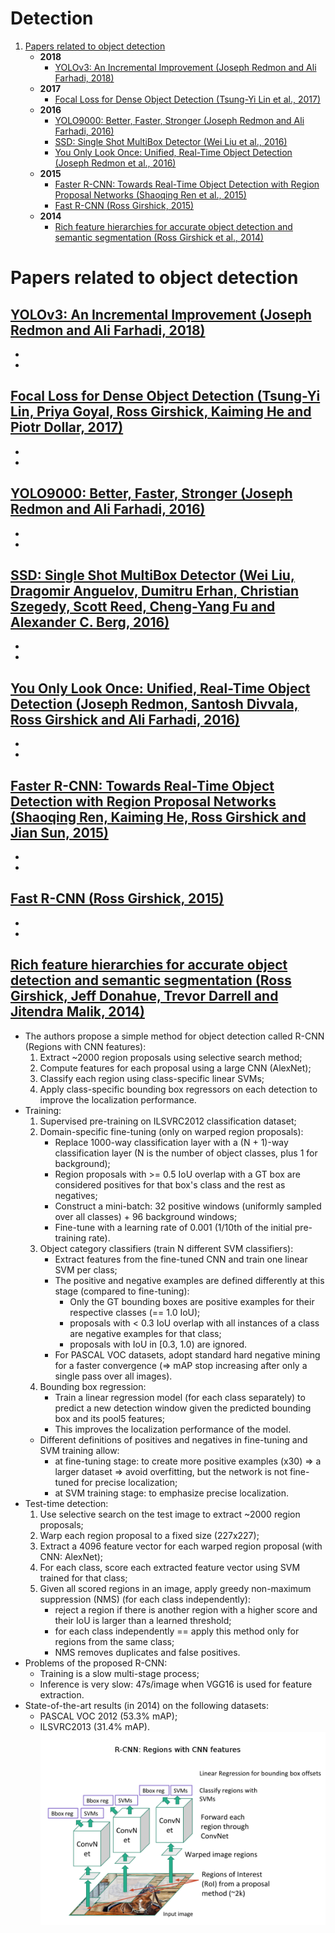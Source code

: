 
# Detection
1. [Papers related to object detection](#papers-related-to-object-detection)  
    *  __2018__
	    - [YOLOv3: An Incremental Improvement (Joseph Redmon and Ali Farhadi, 2018)](#yolov3-an-incremental-improvement-joseph-redmon-and-ali-farhadi-2018)
	*  __2017__
	    - [Focal Loss for Dense Object Detection (Tsung-Yi Lin et al., 2017)](#focal-loss-for-dense-object-detection-tsung-yi-lin-priya-goyal-ross-girshick-kaiming-he-and-piotr-dollar-2017)
	*  __2016__
	    - [YOLO9000: Better, Faster, Stronger (Joseph Redmon and Ali Farhadi, 2016)](#yolo9000-better-faster-stronger-joseph-redmon-and-ali-farhadi-2016)
	    - [SSD: Single Shot MultiBox Detector (Wei Liu et al., 2016)](#ssd-single-shot-multibox-detector-wei-liu-dragomir-anguelov-dumitru-erhan-christian-szegedy-scott-reed-cheng-yang-fu-and-alexander-c-berg-2016)
	    - [You Only Look Once: Unified, Real-Time Object Detection (Joseph Redmon et al., 2016)](#you-only-look-once-unified-real-time-object-detection-joseph-redmon-santosh-divvala-ross-girshick-and-ali-farhadi-2016)
	*  __2015__
	    - [Faster R-CNN: Towards Real-Time Object Detection with Region Proposal Networks (Shaoqing Ren et al., 2015)](#faster-r-cnn-towards-real-time-object-detection-with-region-proposal-networks-shaoqing-ren-kaiming-he-ross-girshick-and-jian-sun-2015)
        - [Fast R-CNN (Ross Girshick, 2015)](#fast-r-cnn-ross-girshick-2015)
	*  __2014__
	    - [Rich feature hierarchies for accurate object detection and semantic segmentation (Ross Girshick et al., 2014)](#rich-feature-hierarchies-for-accurate-object-detection-and-semantic-segmentation-ross-girshick-jeff-donahue-trevor-darrell-and-jitendra-malik-2014)


# Papers related to object detection
## [YOLOv3: An Incremental Improvement (Joseph Redmon and Ali Farhadi, 2018)](https://arxiv.org/abs/1804.02767)
*
*


## [Focal Loss for Dense Object Detection (Tsung-Yi Lin, Priya Goyal, Ross Girshick, Kaiming He and Piotr Dollar, 2017)](https://arxiv.org/abs/1708.02002)
*
*


## [YOLO9000: Better, Faster, Stronger (Joseph Redmon and Ali Farhadi, 2016)](https://arxiv.org/abs/1612.08242)
*
*


## [SSD: Single Shot MultiBox Detector (Wei Liu, Dragomir Anguelov, Dumitru Erhan, Christian Szegedy, Scott Reed, Cheng-Yang Fu and Alexander C. Berg, 2016)](https://arxiv.org/abs/1512.02325)
*
*


## [You Only Look Once: Unified, Real-Time Object Detection (Joseph Redmon, Santosh Divvala, Ross Girshick and Ali Farhadi, 2016)](https://arxiv.org/abs/1506.02640)
*
*


## [Faster R-CNN: Towards Real-Time Object Detection with Region Proposal Networks (Shaoqing Ren, Kaiming He, Ross Girshick and Jian Sun, 2015)](https://arxiv.org/abs/1506.01497)
*
*


## [Fast R-CNN (Ross Girshick, 2015)](https://arxiv.org/abs/1504.08083)
*
*


## [Rich feature hierarchies for accurate object detection and semantic segmentation (Ross Girshick, Jeff Donahue, Trevor Darrell and Jitendra Malik, 2014)](https://arxiv.org/abs/1311.2524)
* The authors propose a simple method for object detection called R-CNN (Regions with CNN features):
  1. Extract ~2000 region proposals using selective search method;
  2. Compute features for each proposal using a large CNN (AlexNet);
  3. Classify each region using class-specific linear SVMs;
  4.  Apply class-specific bounding box regressors on each detection to improve the localization performance.
* Training:
  1. Supervised pre-training on ILSVRC2012 classification dataset;
  2. Domain-specific fine-tuning (only on warped region proposals):
      * Replace 1000-way classification layer with a (N + 1)-way classification layer (N is the number of object classes, plus 1 for background);
	  * Region proposals with >= 0.5 IoU overlap with a GT box are considered positives for that box's class and the rest as negatives;
	  * Construct a mini-batch: 32 positive windows (uniformly sampled over all classes) + 96 background windows;
	  * Fine-tune with a learning rate of 0.001 (1/10th of the initial pre-training rate).
  3. Object category classifiers (train N different SVM classifiers):
      * Extract features from the fine-tuned CNN and train one linear SVM per class;
	  * The positive and negative examples are defined differently at this stage (compared to fine-tuning):
	      - Only the GT bounding boxes are positive examples for their respective classes (== 1.0 IoU);
		  - proposals with < 0.3 IoU overlap with all instances of a class are negative examples for that class;
		  - proposals with IoU in [0.3, 1.0) are ignored.
	  * For PASCAL VOC datasets, adopt standard hard negative mining for a faster convergence (=> mAP stop increasing after only a single pass over all images).
  4. Bounding box regression:
      * Train a linear regression model (for each class separately) to predict a new detection window given the predicted bounding box and its pool5 features;
      * This improves the localization performance of the model.
  - Different definitions of positives and negatives in fine-tuning and SVM training allow:
      * at fine-tuning stage: to create more positive examples (x30) => a larger dataset => avoid overfitting, but the network is not fine-tuned for precise localization;
	  * at SVM training stage: to emphasize precise localization.
* Test-time detection:
  1. Use selective search on the test image to extract ~2000 region proposals;
  2. Warp each region proposal to a fixed size (227x227);
  3. Extract a 4096 feature vector for each warped region proposal (with CNN: AlexNet);
  4. For each class, score each extracted feature vector using SVM trained for that class;
  5. Given all scored regions in an image, apply greedy non-maximum suppression (NMS) (for each class independently):
      * reject a region if there is another region with a higher score and their IoU is larger than a learned threshold;
	  * for each class independently == apply this method only for regions from the same class;
	  * NMS removes duplicates and false positives.
* Problems of the proposed R-CNN:
  - Training is a slow multi-stage process;
  - Inference is very slow: 47s/image when VGG16 is used for feature extraction.
* State-of-the-art results (in 2014) on the following datasets:
  - PASCAL VOC 2012 (53.3% mAP);
  - ILSVRC2013 (31.4% mAP).  
![rcnn_2014](./images/rcnn_2014.png)

